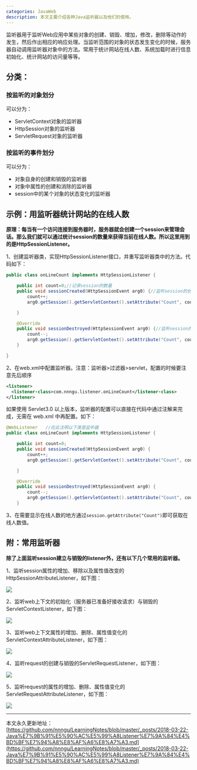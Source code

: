 ```yaml
---
categories: JavaWeb
description: 本文主要介绍各种Java监听器以及他们的使用。
---
```


监听器用于监听Web应用中某些对象的创建、销毁、增加，修改，删除等动作的发生，然后作出相应的响应处理。当监听范围的对象的状态发生变化的时候，服务器自动调用监听器对象中的方法。常用于统计网站在线人数、系统加载时进行信息初始化、统计网站的访问量等等。

## 分类：

### 按监听的对象划分

可以分为：

* ServletContext对象的监听器
* HttpSession对象的监听器
* ServletRequest对象的监听器

### 按监听的事件划分

可以分为：

* 对象自身的创建和销毁的监听器
* 对象中属性的创建和消除的监听器
* session中的某个对象的状态变化的监听器

## 示例：用监听器统计网站的在线人数

**原理：每当有一个访问连接到服务器时，服务器就会创建一个session来管理会话。那么我们就可以通过统计session的数量来获得当前在线人数。所以这里用到的是HttpSessionListener。**

1、创建监听器类，实现HttpSessionListener接口，并重写监听器类中的方法。代码如下：

```java
public class onLineCount implements HttpSessionListener {

    public int count=0;//记录session的数量
    public void sessionCreated(HttpSessionEvent arg0) {//监听session的创建
        count++;
        arg0.getSession().getServletContext().setAttribute("Count", count);

    }

    @Override
    public void sessionDestroyed(HttpSessionEvent arg0) {//监听session的撤销
        count--;
        arg0.getSession().getServletContext().setAttribute("Count", count);
    }

}
```

2、在web.xml中配置监听器。注意：监听器>过滤器>servlet，配置的时候要注意先后顺序

```xml
<listener>
  <listener-class>com.nnngu.listener.onLineCount</listener-class>
</listener>
```

如果使用 Servlet3.0 以上版本，监听器的配置可以直接在代码中通过注解来完成，无需在 web.xml 中再配置。如下：

```java
@WebListener   //在此注明以下类是监听器
public class onLineCount implements HttpSessionListener {

    public int count=0;
    public void sessionCreated(HttpSessionEvent arg0) {
        count++;
        arg0.getSession().getServletContext().setAttribute("Count", count);

    }

    @Override
    public void sessionDestroyed(HttpSessionEvent arg0) {
        count--;
        arg0.getSession().getServletContext().setAttribute("Count", count);
    }
```

3、在需要显示在线人数的地方通过`session.getAttribute("Count")`即可获取在线人数值。

## 附：常用监听器

**除了上面监听session建立与销毁的listener外，还有以下几个常用的监听器。**

1、监听session属性的增加、移除以及属性值改变的HttpSessionAttributeListener，如下图：

![][1]

2、监听web上下文的初始化（服务器已准备好接收请求）与销毁的ServletContextListener，如下图：

![][2]

3、监听web上下文属性的增加、删除、属性值变化的ServletContextAttributeListener，如下图：

![][3]

4、监听request的创建与销毁的ServletRequestListener，如下图：

![][4]

5、监听request的属性的增加、删除、属性值变化的ServletRequestAttributeListener，如下图：

![][5]

























---

本文永久更新地址：[https://github.com/nnngu/LearningNotes/blob/master/_posts/2018-03-22-Java%E7%9B%91%E5%90%AC%E5%99%A8Listener%E7%9A%84%E4%BD%BF%E7%94%A8%E8%AF%A6%E8%A7%A3.md](https://github.com/nnngu/LearningNotes/blob/master/_posts/2018-03-22-Java%E7%9B%91%E5%90%AC%E5%99%A8Listener%E7%9A%84%E4%BD%BF%E7%94%A8%E8%AF%A6%E8%A7%A3.md)


  [1]: https://www.github.com/nnngu/FigureBed/raw/master/2018/3/22/1521712268679.jpg
  [2]: https://www.github.com/nnngu/FigureBed/raw/master/2018/3/22/1521712339086.jpg
  [3]: https://www.github.com/nnngu/FigureBed/raw/master/2018/3/22/1521712392621.jpg
  [4]: https://www.github.com/nnngu/FigureBed/raw/master/2018/3/22/1521712435429.jpg
  [5]: https://www.github.com/nnngu/FigureBed/raw/master/2018/3/22/1521712488700.jpg